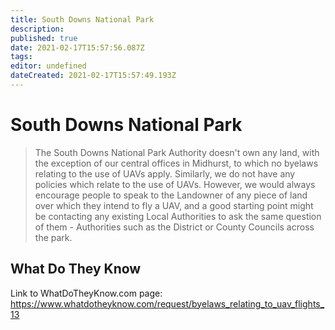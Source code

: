 ```yaml
---
title: South Downs National Park
description: 
published: true
date: 2021-02-17T15:57:56.087Z
tags: 
editor: undefined
dateCreated: 2021-02-17T15:57:49.193Z
---
```


# South Downs National Park
>The South Downs National Park Authority doesn't own any land, with the exception of our central offices in Midhurst, to which no byelaws relating to the use of UAVs apply. Similarly, we do not have any policies which relate to the use of UAVs. 
However, we would always encourage people to speak to the Landowner of any piece of land over which they intend to fly a UAV, and a good starting point might be contacting any existing Local Authorities to ask the same question of them - Authorities such as the District or County Councils across the park.

## What Do They Know

Link to WhatDoTheyKnow.com page: 
https://www.whatdotheyknow.com/request/byelaws_relating_to_uav_flights_13